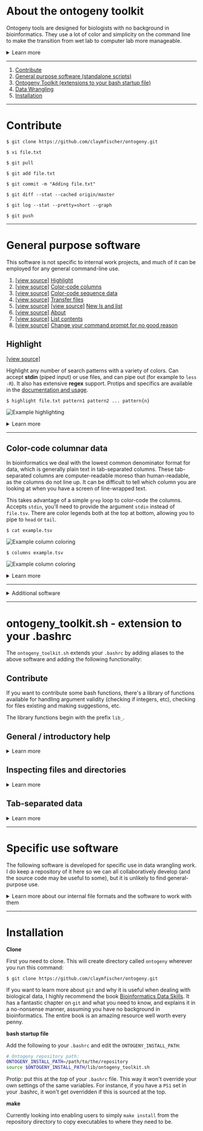 # About the ontogeny toolkit

Ontogeny tools are designed for biologists with no background in bioinformatics. They use a lot of color and simplicity on the command line to make the transition from wet lab to computer lab more manageable. 

<details>
<summary>Learn more</summary>

The name *ontogeny* refers to the development of an individual from embryo to maturity. I chose this name as my hope is these tools help you to go from terrified of a command line to proficient in bioinformatics.

They are bash shell scripts cobbled together while learning how to work with biological data on UNIX/Linux servers (data wrangling).

They follow [kent](https://github.com/ucscGenomeBrowser/kent) command conventions. This means executing the command with no arguments will show usage/help. Most also follow UNIX/Linux conventions by showing usage when run with the `-h` or `--help` flags.

---

Most UNIX software is designed to be [minimimalist](https://en.wikipedia.org/wiki/Unix_philosophy). This is ideal for UNIX power tools, as it makes dealing with data easier in pipelines. 

On the other hand, most of my software is not designed to be part of a pipeline. These tools were designed to format the data for non-programmers to read more easily. Output tends to have columns formatted to align, lots of color, and spacing on the top, left and bottom. This would throw a wrench in the gears of most data pipelines.

</details>

---

1. <a href="#Contribute">Contribute</a>
2. <a href="#General">General purpose software (standalone scripts)</a>
2. <a href="#toolkit">Ontogeny Toolkit (extensions to your bash startup file)</a>
3. <a href="#Specific">Data Wrangling</a>
4. <a href="#Installation">Installation</a>

---
<a name="Contribute"></a>
# Contribute

`$ git clone https://github.com/claymfischer/ontogeny.git`

`$ vi file.txt`

`$ git pull`

`$ git add file.txt`

`$ git commit -m "Adding file.txt"`

`$ git diff --stat --cached origin/master`

`$ git log --stat --pretty=short --graph`

`$ git push`

---
<a name="General"></a>
# General purpose software

This software is not specific to internal work projects, and much of it can be employed for any general command-line use. 

1. [[view source]](https://github.com/claymfischer/ontogeny/blob/master/bin/ontogeny_highlight.sh) <a href="#highlight">Highlight</a>
2. [[view source]](https://github.com/claymfischer/ontogeny/blob/master/bin/ontogeny_columns.sh) <a href="#columns">Color-code columns</a>
3. [[view source]](https://github.com/claymfischer/ontogeny/blob/master/bin/ontogeny_fastq.sh) <a href="#sequence">Color-code sequence data</a>
4. [[view source]](https://github.com/claymfischer/ontogeny/blob/master/bin/ontogeny_transfer.sh) <a href="#transfer">Transfer files</a>
5. [[view source]](https://github.com/claymfischer/ontogeny/blob/master/bin/ontogeny_newLs.sh) [[view source]](https://github.com/claymfischer/ontogeny/blob/master/bin/ontogeny_list.sh) <a href="#newls">New ls and list</a>
6. [[view source]](https://github.com/claymfischer/ontogeny/blob/master/bin/ontogeny_about.sh) <a href="#about">About</a>
7. [[view source]](https://github.com/claymfischer/ontogeny/blob/master/bin/ontogeny_contents.sh) <a href="#contents">List contents</a>
7. [[view source]](https://github.com/claymfischer/ontogeny/blob/master/bin/ontogeny_changePrompt.sh) <a href="#prompt">Change your command prompt for no good reason</a>

<a name="highlight"></a>
## Highlight
 [[view source]](https://github.com/claymfischer/ontogeny/blob/master/bin/ontogeny_highlight.sh)
 
Highlight any number of search patterns with a variety of colors. Can accept **stdin** (piped input) or use files, and can pipe out (for example to `less -R`). It also has extensive **regex** support. Protips and specifics are available in the [documentation and usage](https://github.com/claymfischer/ontogeny/blob/master/docs_highlight.md).


`$ highlight file.txt pattern1 pattern2 ... pattern{n}`

![Example highlighting](/images/highlight/highlight.sh.png)

<details>
<summary>Learn more</summary>

**Input:** `stdin` `pipedinput` `file.txt` `"multiple.txt files.txt"` `file.*`

Input examples: 

`$ highlight *.txt pattern1 pattern2 ... pattern*n*`

`$ highlight "file.txt file2.txt" pattern1 pattern2 ... pattern*n*`

`$ cat file.txt | grep pattern1 | highlight stdin pattern2 pattern3 | less -R`

`$ cat file.txt | grep pattern1 | highlight pipedinput pattern2 pattern3 | less -R`

`pipedinput` and `stdin` are both the same, but `stdin` will show you a color legend of what you're highlighting.

> Note: adding multiple files will *filter* to only lines containing all the patterns. You can trick it to filter withinin a single file by also including the empty file `/dev/null`, for example: `$ highlight "/dev/null file.txt" pattern1 pattern2`

As this can handle any number of patterns (and will color them randomly with 256 colors), it's useful for a lot of QA purposes, making visual connections easier. For example, you could use command substitution to generate your pattern list:

`$ highlight file.txt $( cat listOfAssemblyNames.tsv | cut -f 2 | awk NF | sort | uniq | tr '\n' ' ' )`

> Note: there are patterns with special meaning, such as `CLEANUP` to help location errant tabs and spaces in biological data storage.

</details>

---
<a name="columns"></a>
## Color-code columnar data

In bioinformatics we deal with the lowest common denominator format for data, which is generally plain text in tab-separated columns. These tab-separated columns are computer-readable moreso than human-readable, as the columns do not line up. It can be difficult to tell which column you are looking at when you have a screen of line-wrapped text.

This takes advantage of a simple `grep` loop to color-code the columns. Accepts `stdin`, you'll need to provide the argument `stdin` instead of `file.tsv`. There are color legends both at the top at bottom, allowing you to pipe to `head` or `tail`.

`$ cat example.tsv`

![Example column coloring](/images/columns/columns_example2.png)

`$ columns example.tsv`

![Example column coloring](/images/columns/columns_example2_colored.png)

<details>
<summary>Learn more</summary>

Any additional arguments will color specific columns for comparison. This example also shows how to use `stdin`.

`$ cat example.tsv | columns stdin 3 6 9 10 17 25`

![Example column coloring](/images/columns/column_comparisons.png)

</details>

--- 

<details>
<summary>Additional software</summary>

<a name="sequence"></a>
## Color-code sequence and quality score data

Color-codes bases in a gzipped fastq file.

`$ fastq SRR123.fastq.gz`

![Example fastq color-coding](/images/fastq/fastq.png)

<details>
<summary>Learn more</summary>

You can also color-code the quality score. Set any third argument.

`$ fastq SRR123.fastq.gz x`

![Example fastq color-coding](/images/fastq/fastq_quality.png)

</details>

--- 

<a name="newls"></a>
## New ls and new list

This lists directories first, then files. It can color-code different types of files.

If you are new to shell scripting, these are fantastic examples to begin modifying. They were written as tutorials for how to write shell scripts. They are similar, except `list` will also do a line count for text files.

![Example transfer](/images/new_ls/new_ls.png)
![Example transfer](/images/new_ls/new_list.png)

--- 
<a name="about"></a>
## About

This will tell you about any file or directory. It has lazy usage, or more verbose usage that allows detailed previews of the file. 

*This was my first shell script, and really is not a great example of code. However, it's fast and it does what it needs so I've never updated it.*

<details>
<summary>Learn more</summary>
### About files

It will tell you file size, encoding (ASCII or non-ASCII), when the file was last modified in human terms (seconds, minutes, days, weeks, months, years), how many lines it has (and of those, how many are non-blank and how many are actual content, not comments), how many columns (default delimiter is a tab, but you can set it). It also previews the head and foot of a file. 

![Example about](/images/about/about_file.png)

`$ about file.txt`

### About directories

Gives you the real and apparent size of directory (eg. if transferring the contents over a network), the number of files in the top level as well as in all subdirectories, when the directory was last modified, any file extensions and examples with those extensions, and groups files by date modified.

![Example about](/images/about/about_directory.png)

</details> 

--- 

<a name="contents"></a>
## List contents

This is an extension of a script I found in 'Wicked Cool Shell Scripts.'

![Example contents](/images/contents/contents.png)

---

<a name="transfer"></a>
## Quickly transfer files to-and-from your server

This is a simple script that generates a color-coded SCP command to upload or download files. It was written as a tutorial in bash shell scripting.

![Example transfer](/images/transfer/transfer.png)

<details>
<summary>Learn more</summary>
`$ transfer file1.txt file2.txt ... file{n}.txt`

It also takes advantage of filename expansion

` $ transfer *.txt`
</details>

---

<a name="prompt"></a>
## Change your command prompt

<details>
<summary>Learn more</summary>

This is a silly piece of software with no practical purpose, it was written as an exercise challenge when learning bash shell scripting.

![Example .bashrc aliases](/images/changePrompt/changePrompt.png)

It allows you to change your command prompt to any character. It can give you a new character at each prompt, or keep the same character, or return you to your old command prompt when done. The prompts chosen requires changing the settings of LC_ALL to allow UNICODE, so will affect `sort` behavior.

</details>

---
<a name="Colors"></a>
# Palette library

If you'd like to start using colors, here is the output from `bin/paletteTest.sh`:

![colors](/images/palette_fg.png)

![colors](/images/palette_bg.png)

![colors](/images/gradients.png)

</details> 

--- 

<a name="toolkit"></a>
# ontogeny_toolkit.sh - extension to your .bashrc

The `ontogeny_toolkit.sh` extends your `.bashrc` by adding aliases to the above software and adding the following functionality:


## Contribute

If you want to contribute some bash functions, there's a library of functions available for handling argument validity (checking if integers, etc), checking for files existing and making suggestions, etc.

The library functions begin with the prefix `lib_`.

## General / introductory help

<details>
<summary>Learn more</summary>

1. <a href="#screen">Screen sessions</a>
2. <a href="#grep">grep help</a>
3. <a href="#tmp">Make better tmp directories</a>

**noWrap**

Run `noWrap` to temporarily halt line wrapping around your terminal. After 20 seconds your terminal is back to default.

**l**

Execute `l` (lowercase L) to list everything in the directory in a more human-readable fashion, including the time stamps. It's a simple alias.

**showMatches**

Run `showMatches file.txt pattern` to show all matches (highlighted) with context. Add another argument to set amount of context you want to include: `showMatches file.txt pattern 10`. Very fast and useful for parsing files with multiple matches, for example looking for a certain type of error in an error logs.

> Note that patterns have extensive regex support

**grabBetween**

This grabs all the content between two patterns: `grabBetween file.txt pattern1 pattern2`

> Note that this will grab the first match of the pattern found, and will ignore further matches.

> Patterns have extensive regex support

**grabLines**

`grabLines file.txt 100 250`

This will return all content between line numbers. 

**checkFastq**

This grabs the content between specific line numbers in a gzipped fastq file. Same usage as `grabLines`.

**fixLastLine**

Pipe to this to fix issues with CRLF lines. Very common with data saved from spreadsheets or text files from Windows PCs.

**fixNewLines**

Pipe to this to fix CRLF lines in a file. Very common with data saved from spreadsheets or text files from Windows PCs.

**deleteBlankLines**

Does what it says, it removes blank lines from a file. Used in a pipe.

**reduceMultipleBlankLines**

This will fix up a file by reducing regions with multiple blank lines to only one blank line.

**reduceMultipleBlankSpaces**

This will clean up a file, reducing areas with more than one space to only one space.


<a name="screen"></a>**screenHelp**

Your prompt will change when entering a `screen` to alert you that you're in a `screen` session.

![Example .bashrc aliases](/images/aliases/screen.png)

You can also invoke help by simply running `screenHelp` either in the screen session or on the command line for a quick refresher. It will also show you a list of running `screen` sessions or the name of your current screen, if in one.

![Example .bashrc aliases](/images/aliases/screenHelp.png)


<a name="grep"></a>
Since `grep` is such an important tool for bioinformaticians to learn, there's also a `howtogrep` refresher.

![Example .bashrc aliases](/images/aliases/howtogrep.png)

<a name="tmp"></a>
If you find yourself making a lot of `tmp` `temp` or `foo` directories and getting them mixed up, here are a few commands to make a unique directory that you can keep track of.

![Example .bashrc aliases](/images/aliases/mkdir.png)

</details>

## Inspecting files and directories

<details>
<summary>Learn more</summary>
1. <a href="#writing">Test if current directory is actively writing</a>
2. <a href="#nonascii">Highlight non-ascii characters</a>

**linesNotEmpty**

Returns number of lines that are not empty or white space.

**linesContent**

Returns number of lines containing content and which so not begin with a hashtag.

<a name="writing"></a>
Test if your current directory is actively writing anything.

![Example .bashrc aliases](/images/aliases/writing.png)

<a name="nonascii"></a>
Check if a file has non-ascii characters

![Example .bashrc aliases](/images/aliases/ascii.png)

![Example .bashrc aliases](/images/aliases/nonascii.png)

<a name="cleanUp"></a>
Visually inspect for multiple spaces or tabs where they shouldn't be. ` cat file.txt | cleanUp `

![Example .bashrc aliases](/images/aliases/cleanUp.png)

</details>



## Tab-separated data

<details>
<summary>Learn more</summary>

1. <a href="#format">Align your columns so they're easier to read</a>
2. <a href="#whichcolumns">Decipher which column number has your data of interest</a>
3. <a href="#cleanUp">Visually locate multiple spaces/tabs</a>

<a name="whichcolumns"></a>**whichColumns**

Figure out which column number you need.

![Example .bashrc aliases](/images/aliases/whichColumn.png)

This way will preview the second line of the file to help you confirm it's the correct column.

![Example .bashrc aliases](/images/aliases/whichColumns.png)

**describeColumns**

`describe file.tsv` Similar to `whichColumns`, in that it provides the column number, column header and first row value for a tab-separated file.

**summarizeColumns**

`summarizeColumns file.tsv` will give a detailed overview of each column and let you know if the column numbers are inconsistent or the file uses Windows-style CRLF line breaks. You can set any delimiter, it defaults to tab. 

> Note that it gives 5 random values from each column so you get an idea of what's going on. You can instruct it to give a specific number of examples, and even truncate each example so they all fix on your screen.

**columnAverage**

`cat file.tsv | cut -f 1 | columnAverage` This will return the average number of characters. This is for piped input, one column of data.

**columnLengths**

`cat file.tsv | columnLengths` This will return the average characters in each column. Used in a pipe.

**numColumns** 

`numColumns file.tsv` Returns the number of columns in a tab-separated file.

**maxColumns** 

`cat file.tsv | maxColumns` Returns the highest number of columns found in a tab-separated file.

**minColumns**

Returns the lowest number of columns found in a tab-separted file.

<a name="format"></a>
###Formatting columnar data to be human-legible

Tab-separated data can be difficult to read if the rows vary in character length. Here's an example of using the format alias. 
Note that to align this, a character needs to be placed in columns or rows with blanks. This will insert a period (.) character. Seeing it aligned can be easier to read than coloring the columns.

![Example .bashrc aliases](/images/aliases/format_plain.png)

![Example .bashrc aliases](/images/aliases/format_formatted.png)

It's even easier to read than the color-coded `column` program from above:

![Example .bashrc aliases](/images/aliases/format_colored.png)


</details>


--- 
<a name="Specific"></a>
# Specific use software

The following software is developed for specific use in data wrangling work. I do keep a repository of it here so we can all collaboratively develop (and the source code may be useful to some), but it is unlikely to find general-purpose use.

<details>
<summary>Learn more about our internal file formats and the software to work with them</summary>

A lot of this software is designed to work for:

**ra file, or Tag Storm**

An ra (relational-alternative) file establishes a record as a set of related tags and values in a blank line-delimited stanza (block of text). Parent stanzas convey tags and values shared with the rest of the file. Indented stanzas inherit parent stanzas, and can override parent settings. 

These are designed to be human-readable, and reduce redundancy of tab-separated files.

**manifest file**

This is a list of files with a unique identifer to link the file with metadata about it. Tab separated columns.

**spreadsheets**

In collaborating with off-site folks who are not familiar with the command-line, it can often be easier to share Google Sheets or Excel Spreadsheets. There is some software to generate input for spreadsheets.

---

1. Check submission
2. Generate spreadsheet input
3. Generate a tag storm summary
4. Generate a tag summary

---

## Check submission

This gives a summary of a relational-alternative, or ra, file. 

If an md5sum file is present, it will also validate that there are no collisions and compare it to the md5sum file.

![checkSubmission](/images/checkSubmission/checkSubmission_fail.png)

--- 

## Generate spreadsheet input

This takes a tag storm as input, does some calculations and gives a tab-separated output for importing into a tag reconciliation spreadsheet.

![generate spreadsheet input](/images/spreadsheetInput/spreadsheetInput.png)

---

## Generate a tag storm summary

This gives you a tag-by-tag count of values and totals them for you. Very useful for a high-level look at a tag storm.

![tagStormSummary](/images/tagStormSummary/tagStormSummary.png)

---

## Generate a tag summary

This gives a summary of a tag from a tag storm, providing counts and showing all the different values and the stanza indentation for each.

![tagSummary](/images/tagSummary/tagSummary.png)

</details>

---
<a name="Installation"></a>
# Installation

**Clone**

First you need to clone. This will create directory called `ontogeny` wherever you run this command:

`$ git clone https://github.com/claymfischer/ontogeny.git`

If you want to learn more about `git` and why it is useful when dealing with biological data, I highly recommend the book [Bioinformatics Data Skills](http://proquest.safaribooksonline.com/book/bioinformatics/9781449367480). It has a fantastic chapter on `git` and what you need to know, and explains it in a no-nonsense manner, assuming you have no background in bioinformatics. The entire book is an amazing resource well worth every penny.

**bash startup file**

Add the following to your `.bashrc` and edit the `ONTOGENY_INSTALL_PATH`:
```bash
# Ontogeny repository path:
ONTOGENY_INSTALL_PATH=/path/to/the/repository
source $ONTOGENY_INSTALL_PATH/lib/ontogeny_toolkit.sh
```
Protip: put this at the *top* of your `.bashrc` file. This way it won't override your own settings of the same variables. For instance, if you have a `PS1` set in your .bashrc, it won't get overridden if this is sourced at the top.

**make**

Currently looking into enabling users to simply `make install` from the repository directory to copy executables to where they need to be.
